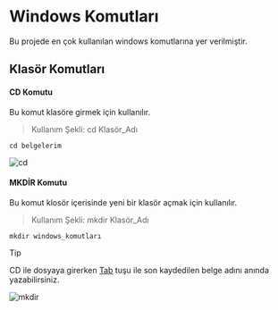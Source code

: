 # Windows Komutları

Bu projede en çok kullanılan windows komutlarına yer verilmiştir.

## Klasör Komutları

#### CD Komutu
Bu komut klasöre girmek için kullanılır.<br>
>Kullanım Şekli: cd  Klasör_Adı
```
cd belgelerim
```
![cd](https://github.com/user-attachments/assets/dae98637-1ea0-40ed-9eca-3a6cd3d554da)

#### MKDİR Komutu
Bu komut klosör içerisinde yeni bir klasör açmak için kullanılır.<br>
>Kullanım Şekli: mkdir Klasör_Adı
```
mkdir windows_komutları
```
>[!TIP]
>CD ile dosyaya girerken <ins>Tab</ins> tuşu ile son kaydedilen belge adını anında yazabilirsiniz.

![mkdir](https://github.com/user-attachments/assets/3f7f00d4-7e59-4b74-8bdb-91d13ecbf8aa)
